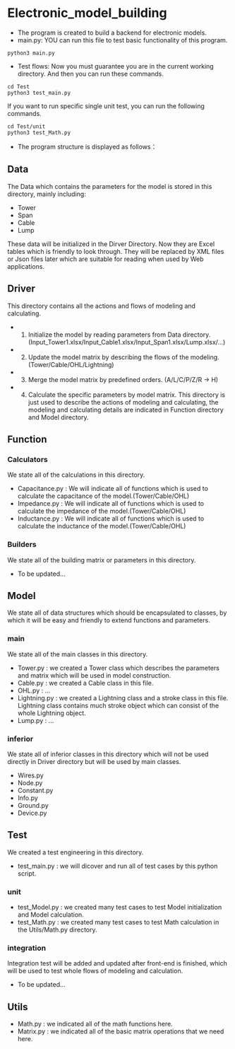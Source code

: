 # Electronic_model_building
- The program is created to build a backend for electronic models.
- main.py: YOU can run this file to test basic functionality of this program.
```
python3 main.py
```
- Test flows:
Now you must guarantee you are in the current working directory. And then you can run these commands.
```
cd Test
python3 test_main.py
```
If you want to run specific single unit test, you can run the following commands.
```
cd Test/unit
python3 test_Math.py
```

- The program structure is displayed as follows：
## Data
The Data which contains the parameters for the model is stored in this directory, mainly including:
- Tower
- Span
- Cable
- Lump

These data will be initialized in the Dirver Directory. Now they are Excel tables which is friendly to look through. They will be replaced by XML files or Json files later which are suitable for reading when used by Web applications.

## Driver
This directory contains all the actions and flows of modeling and calculating.
- 1. Initialize the model by reading parameters from Data directory. (Input_Tower1.xlsx/Input_Cable1.xlsx/Input_Span1.xlsx/Lump.xlsx/...)
- 2. Update the model matrix by describing the flows of the modeling.(Tower/Cable/OHL/Lightning)
- 3. Merge the model matrix by predefined orders. (A/L/C/P/Z/R  -> H)
- 4. Calculate the specific parameters by model matrix.
This directory is just used to describe the actions of modeling and calculating, the modeling and calculating details are indicated in Function directory and Model directory.
## Function
### Calculators
We state all of the calculations in this directory.
- Capacitance.py : We will indicate all of functions which is used to calculate the capacitance of the model.(Tower/Cable/OHL)
- Impedance.py : We will indicate all of functions which is used to calculate the impedance of the model.(Tower/Cable/OHL)
- Inductance.py : We will indicate all of functions which is used to calculate the inductance of the model.(Tower/Cable/OHL)
### Builders
We state all of the building matrix or parameters in this directory.
- To be updated...
## Model
We state all of data structures which should be encapsulated to classes, by which it will be easy and friendly to extend functions and parameters.
### main
We state all of the main classes in this directory.
- Tower.py : we created a Tower class which describes the parameters and matrix which will be used in model construction.
- Cable.py : we created a Cable class in this file.
- OHL.py : ...
- Lightning.py : we created a Lightning class and a stroke class in this file. Lightning class contains much stroke object which can consist of the whole Lightning object.
- Lump.py : ...
### inferior
We state all of inferior classes in this directory which will not be used directly in Driver directory but will be used by main classes.
- Wires.py
- Node.py
- Constant.py
- Info.py
- Ground.py
- Device.py
## Test
We created a test engineering in this directory.
- test_main.py : we will dicover and run all of test cases by this python script.
### unit
- test_Model.py : we created many test cases to test Model initialization and Model calculation.
- test_Math.py : we created many test cases to test Math calculation in the Utils/Math.py directory.
### integration
Integration test will be added and updated after front-end is finished, which will be used to test whole flows of modeling and calculation.
- To be updated...
## Utils
- Math.py : we indicated all of the math functions here.
- Matrix.py : we indicated all of the basic matrix operations that we need here.
